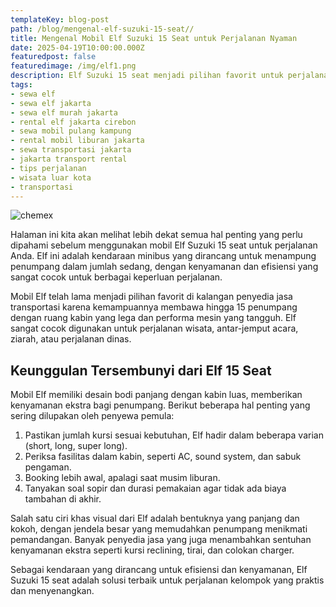 ```yaml
---
templateKey: blog-post
path: /blog/mengenal-elf-suzuki-15-seat//
title: Mengenal Mobil Elf Suzuki 15 Seat untuk Perjalanan Nyaman
date: 2025-04-19T10:00:00.000Z
featuredpost: false
featuredimage: /img/elf1.png
description: Elf Suzuki 15 seat menjadi pilihan favorit untuk perjalanan wisata, keluarga, dan rombongan karena kenyamanan dan kapasitas penumpangnya yang luas.
tags:
- sewa elf
- sewa elf jakarta
- sewa elf murah jakarta
- rental elf jakarta cirebon
- sewa mobil pulang kampung
- rental mobil liburan jakarta
- sewa transportasi jakarta
- jakarta transport rental
- tips perjalanan
- wisata luar kota
- transportasi
---
```

![chemex](/img/chemex.jpg)

Halaman ini kita akan melihat lebih dekat semua hal penting yang perlu dipahami sebelum menggunakan mobil Elf Suzuki 15 seat untuk perjalanan Anda. Elf ini adalah kendaraan minibus yang dirancang untuk menampung penumpang dalam jumlah sedang, dengan kenyamanan dan efisiensi yang sangat cocok untuk berbagai keperluan perjalanan.

Mobil Elf telah lama menjadi pilihan favorit di kalangan penyedia jasa transportasi karena kemampuannya membawa hingga 15 penumpang dengan ruang kabin yang lega dan performa mesin yang tangguh. Elf sangat cocok digunakan untuk perjalanan wisata, antar-jemput acara, ziarah, atau perjalanan dinas.

## Keunggulan Tersembunyi dari Elf 15 Seat

Mobil Elf memiliki desain bodi panjang dengan kabin luas, memberikan kenyamanan ekstra bagi penumpang. Berikut beberapa hal penting yang sering dilupakan oleh penyewa pemula:

1. Pastikan jumlah kursi sesuai kebutuhan, Elf hadir dalam beberapa varian (short, long, super long).
2. Periksa fasilitas dalam kabin, seperti AC, sound system, dan sabuk pengaman.
3. Booking lebih awal, apalagi saat musim liburan.
4. Tanyakan soal sopir dan durasi pemakaian agar tidak ada biaya tambahan di akhir.

Salah satu ciri khas visual dari Elf adalah bentuknya yang panjang dan kokoh, dengan jendela besar yang memudahkan penumpang menikmati pemandangan. Banyak penyedia jasa yang juga menambahkan sentuhan kenyamanan ekstra seperti kursi reclining, tirai, dan colokan charger.

Sebagai kendaraan yang dirancang untuk efisiensi dan kenyamanan, Elf Suzuki 15 seat adalah solusi terbaik untuk perjalanan kelompok yang praktis dan menyenangkan.
